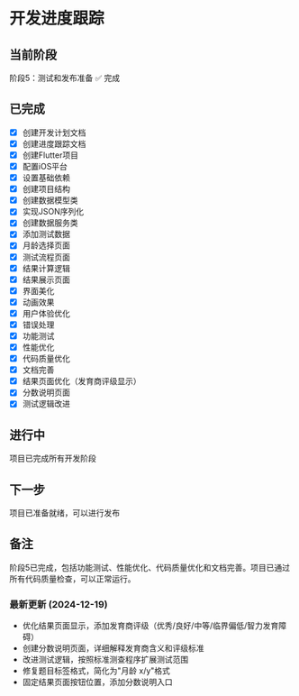# 开发进度跟踪

## 当前阶段
阶段5：测试和发布准备 ✅ 完成

## 已完成
- [x] 创建开发计划文档
- [x] 创建进度跟踪文档
- [x] 创建Flutter项目
- [x] 配置iOS平台
- [x] 设置基础依赖
- [x] 创建项目结构
- [x] 创建数据模型类
- [x] 实现JSON序列化
- [x] 创建数据服务类
- [x] 添加测试数据
- [x] 月龄选择页面
- [x] 测试流程页面
- [x] 结果计算逻辑
- [x] 结果展示页面
- [x] 界面美化
- [x] 动画效果
- [x] 用户体验优化
- [x] 错误处理
- [x] 功能测试
- [x] 性能优化
- [x] 代码质量优化
- [x] 文档完善
- [x] 结果页面优化（发育商评级显示）
- [x] 分数说明页面
- [x] 测试逻辑改进

## 进行中
项目已完成所有开发阶段

## 下一步
项目已准备就绪，可以进行发布

## 备注
阶段5已完成，包括功能测试、性能优化、代码质量优化和文档完善。项目已通过所有代码质量检查，可以正常运行。

### 最新更新 (2024-12-19)
- 优化结果页面显示，添加发育商评级（优秀/良好/中等/临界偏低/智力发育障碍）
- 创建分数说明页面，详细解释发育商含义和评级标准
- 改进测试逻辑，按照标准测查程序扩展测试范围
- 修复题目标签格式，简化为"月龄 x/y"格式
- 固定结果页面按钮位置，添加分数说明入口 